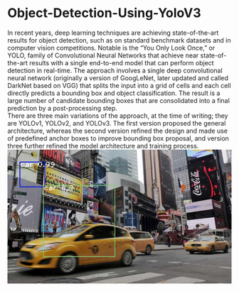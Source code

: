 # Object-Detection-Using-YoloV3
In recent years, deep learning techniques are achieving state-of-the-art results for object detection, such as on standard benchmark datasets and in computer vision competitions. Notable is the “You Only Look Once,” or YOLO, family of Convolutional Neural Networks that achieve near state-of-the-art results with a single end-to-end model that can perform object detection in real-time. 
The approach involves a single deep convolutional neural network (originally a version of GoogLeNet, later updated and called DarkNet based on VGG) that splits the input into a grid of cells and each cell directly predicts a bounding box and object classification. The result is a large number of candidate bounding boxes that are consolidated into a final prediction by a post-processing step.  
There are three main variations of the approach, at the time of writing; they are YOLOv1, YOLOv2, and YOLOv3. The first version proposed the general architecture, whereas the second version refined the design and made use of predefined anchor boxes to improve bounding box proposal, and version three further refined the model architecture and training process.
![alt text](https://github.com/Sourolio10/Object-Detection-Using-YoloV3/blob/main/yolotest.jpg)
